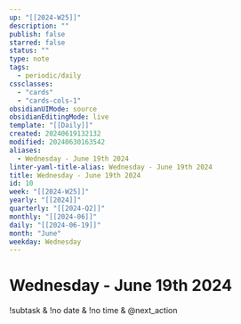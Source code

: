 ```yaml
---
up: "[[2024-W25]]"
description: ""
publish: false
starred: false
status: ""
type: note
tags:
  - periodic/daily
cssclasses:
  - "cards"
  - "cards-cols-1"
obsidianUIMode: source
obsidianEditingMode: live
template: "[[Daily]]"
created: 20240619132132
modified: 20240630163542
aliases:
  - Wednesday - June 19th 2024
linter-yaml-title-alias: Wednesday - June 19th 2024
title: Wednesday - June 19th 2024
id: 10
week: "[[2024-W25]]"
yearly: "[[2024]]"
quarterly: "[[2024-Q2]]"
monthly: "[[2024-06]]"
daily: "[[2024-06-19]]"
month: "June"
weekday: Wednesday
---
```


# Wednesday - June 19th 2024



!subtask & !no date & !no time & @next_action
